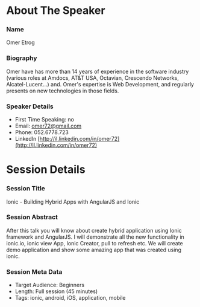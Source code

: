 About The Speaker
=================

### Name

Omer Etrog

### Biography

Omer have has more than 14 years of experience in the software industry (various roles at Amdocs, AT&T USA, Octavian, Crescendo Networks, Alcatel-Lucent...) and. Omer's expertise is Web Development, and regularly presents on new technologies in those fields. 

### Speaker Details

- First Time Speaking: no
- Email: omer72@gmail.com
- Phone: 052.6778.723
- LinkedIn [http://il.linkedin.com/in/omer72](http://il.linkedin.com/in/omer72)



Session Details
===============

### Session Title

Ionic - Building Hybrid Apps with AngularJS and Ionic

### Session Abstract

After this talk you will know about create hybrid application using Ionic framework and AngularJS.
I will demonstrate all the new functionality in ionic.io, ionic view App, Ionic Creator, pull to refresh etc.
We will create demo application and show some amazing app that was created using ionic.

### Session Meta Data

- Target Audience: Beginners
- Length: Full session (45 minutes) 
- Tags: ionic, android, iOS, application, mobile
